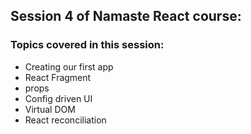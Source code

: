 ## Session 4 of Namaste React course:

### Topics covered in this session:

- Creating our first app
- React Fragment
- props
- Config driven UI
- Virtual DOM
- React reconciliation
